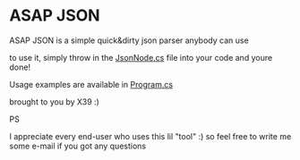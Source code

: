 # ASAP JSON
ASAP JSON is a simple quick&dirty json parser anybody can use

to use it, simply throw in the [JsonNode.cs](/ASAPJSON/asapJson/JsonNode.cs) file into your code and youre done!

Usage examples are available in [Program.cs](/ASAPJSON/Program.cs)

brought to you by X39 :)


PS

I appreciate every end-user who uses this lil "tool" :) so feel free to write me some e-mail if you got any questions

